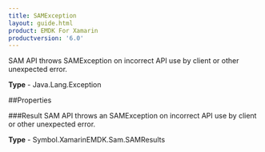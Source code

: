 ```yaml
---
title: SAMException
layout: guide.html
product: EMDK For Xamarin 
productversion: '6.0' 
---
```

SAM API throws SAMException on incorrect API use by client or other unexpected error.

**Type** - Java.Lang.Exception

##Properties

###Result
SAM API throws an SAMException on incorrect API use by client or other unexpected error.

**Type** - Symbol.XamarinEMDK.Sam.SAMResults

